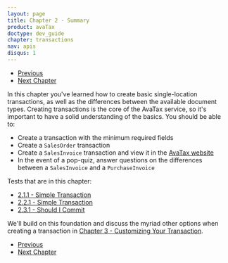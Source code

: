 ```yaml
---
layout: page
title: Chapter 2 - Summary
product: avaTax
doctype: dev_guide
chapter: transactions
nav: apis
disqus: 1
---
```

<ul class="pager">
  <li class="previous"><a href="/avatax/dev-guide/transactions/addresses/"><i class="glyphicon glyphicon-chevron-left"></i>Previous</a></li>
  <li class="next"><a href="/avatax/dev-guide/customizing-transaction/">Next Chapter<i class="glyphicon glyphicon-chevron-right"></i></a></li>
</ul>
In this chapter you've learned how to create basic single-location transactions, as well as the differences between the available document types. Creating transactions is the core of the AvaTax service, so it's important to have a solid understanding of the basics. You should be able to:
<ul class="dev-guide-list">
  <li>Create a transaction with the minimum required fields</li>
  <li>Create a <code>SalesOrder</code> transaction</li>
  <li>Create a <code>SalesInvoice</code> transaction and view it in the <a class="dev-guide-link" href="https://admin-development.avalara.net/">AvaTax website</a></li>
  <li>In the event of a pop-quiz, answer questions on the differences between a <code>SalesInvoice</code> and a <code>PurchaseInvoice</code></li>
</ul>

Tests that are in this chapter: 
<ul class="dev-guide-list">
  <li><a class="dev-guide-link" href="/avatax/dev-guide/transactions/simple-transaction/#test1">2.1.1 - Simple Transaction</a></li>
  <li><a class="dev-guide-link" href="/avatax/dev-guide/transactions/invoice-lines/#test1">2.2.1 - Simple Transaction</a></li>
  <li><a class="dev-guide-link" href="/avatax/dev-guide/transactions/should-i-commit/#test1">2.3.1 - Should I Commit</a></li>
</ul>

We'll build on this foundation and discuss the myriad other options when creating a transaction in <a class="dev-guide-link" href="/avatax/dev-guide/customizing-transaction/">Chapter 3 - Customizing Your Transaction</a>. 

<ul class="pager">
  <li class="previous"><a href="/avatax/dev-guide/transactions/addresses/"><i class="glyphicon glyphicon-chevron-left"></i>Previous</a></li>
  <li class="next"><a href="/avatax/dev-guide/customizing-transaction/">Next Chapter<i class="glyphicon glyphicon-chevron-right"></i></a></li>
</ul>